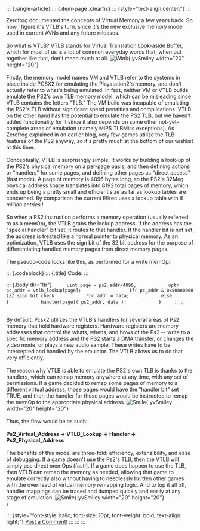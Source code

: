 ::: {.single-article}
::: {.item-page .clearfix}
::: {style="text-align:center;"}
:::

Zerofrog documented the concepts of Virtual Memory a few years back. So
now I figure it\'s VTLB\'s turn, since it\'s the new exclusive memory
model used in current AVNs and any future releases.\
\
So what is VTLB? VTLB stands for Virtual Translation Look-aside Buffer,
which for most of us is a lot of common everyday words that, when put
together like that, don\'t mean much at all.
![Wink](https://pcsx2.net/images/stories/frontend/smilies/wink.gif){.yvSmiley
width="20" height="20"}\
\
Firstly, the memory model names VM and VTLB refer to the systems in
place inside PCSX2 for emulating the Playstation2\'s memory, and don\'t
actually refer to what\'s being emulated. In fact, neither VM or VTLB
builds emulate the PS2\'s own TLB memory model, which can be misleading
since VTLB contains the letters \"TLB.\" The VM build was incapable of
emulating the PS2\'s TLB without significant speed penalties and
complications. VTLB on the other hand has the potential to emulate the
PS2 TLB, but we haven\'t added functionality for it since it also
depends on some other not-yet-complete areas of emulation (namely MIPS
TLBMiss exceptions). As Zerofrog explained in an earlier blog, very few
games utilize the TLB features of the PS2 anyway, so it\'s pretty much
at the bottom of our wishlist at this time.\
\
Conceptually, VTLB is surprisingly simple. It works by building a
look-up of the PS2\'s physical memory on a per-page basis, and then
defining actions or \"handlers\" for some pages, and defining other
pages as \"direct access\" (fast mode). A page of memory is 4096 bytes
long, so the PS2\'s 32Meg physical address space translates into 8192
total pages of memory, which ends up being a pretty small and efficient
size as far as lookup tables are concerned. By comparison the current
EErec uses a lookup table with *8 million entries* !\
\
So when a PS2 instruction performs a memory operation (usually referred
to as a memOp), the VTLB grabs the lookup address. If the address has
the \"special handler\" bit set, it routes to that handler. If the
handler bit is not set, the address is treated like a normal pointer to
physical memory. As an optimization, VTLB uses the sign bit of the 32
bit address for the purpose of differentiating handled memory pages from
direct memory pages.\
\
The pseudo-code looks like this, as performed for a write memOp:

::: {.codeblock}
::: {.title}
Code:
:::

::: {.body dir="ltr"}
`      uint page = ps2_addr/4096;            uptr pc_addr = vtlb_lookup[page];                  if( pc_addr & 0x80000000 )// sign bit check            *pc_addr = data;            else            {            handler[page]( ps2_addr, data );            }     `
:::
:::

\
By default, Pcsx2 utilizes the VTLB\'s handlers for several areas of Ps2
memory that hold hardware registers. Hardware registers are memory
addresses that control the whats, whens, and hows of the Ps2 \-- write
to a specific memory address and the PS2 starts a DMA transfer, or
changes the video mode, or plays a new audio sample. These writes have
to be intercepted and handled by the emulator. The VTLB allows us to do
that very efficiently.\
\
The reason why VTLB is able to emulate the PS2\'s own TLB is thanks to
the handlers, which can remap memory anywhere at any time, with any set
of permissions. If a game decided to remap some pages of memory to a
different virtual address, those pages would have the \"handler bit\"
set TRUE, and then the handler for those pages would be instructed to
remap the memOp to the appropriate physical address.
![Smile](https://pcsx2.net/images/stories/frontend/smilies/smile.gif){.yvSmiley
width="20" height="20"}\
\
Thus, the flow would be as such:\
\
**Ps2_Virtual_Address -\> VTLB_Lookup -\> Handler -\>
Ps2_Physical_Address**\
\
The benefits of this model are three-fold: efficiency, extensibility,
and ease of debugging. If a game doesn\'t use the Ps2\'s TLB, then the
VTLB will simply use direct memOps (fast!). If a game does happen to use
the TLB, then VTLB can remap the memory as needed, allowing that game to
emulate correctly also without having to needlessly burden other games
with the overhead of virtual memory remapping logic. And to top it all
off, handler mappings can be traced and dumped quickly and easily at any
stage of emulation.
![Smile](https://pcsx2.net/images/stories/frontend/smilies/smile.gif){.yvSmiley
width="20" height="20"}\
\

::: {style="font-style: italic; font-size: 10pt; font-weight: bold; text-align: right;"}
[Post a Comment!](http://forums.pcsx2.net/thread-9757.html)
:::
:::
:::
